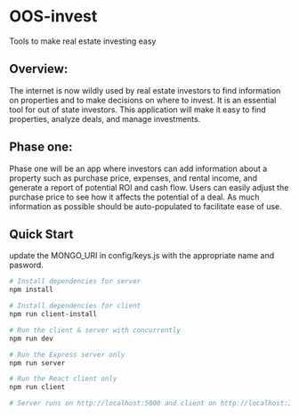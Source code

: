 # OOS-invest
Tools to make real estate investing easy

## Overview: 

The internet is now wildly used by real estate investors to find information on properties and to make decisions on where to invest. It is an essential tool for out of state investors. This application will make it easy to find properties, analyze deals, and manage investments. 

## Phase one: 

Phase one will be an app where investors can add information about a property such as purchase price, expenses, and rental income, and generate a report of potential ROI and cash flow. Users can easily adjust the purchase price to see how it affects the potential of a deal.  As much information as possible should be auto-populated to facilitate ease of use.

## Quick Start

update the MONGO_URI in config/keys.js with the appropriate name and pasword.

```bash
# Install dependencies for server
npm install

# Install dependencies for client
npm run client-install

# Run the client & server with concurrently
npm run dev

# Run the Express server only
npm run server

# Run the React client only
npm run client

# Server runs on http://localhost:5000 and client on http://localhost:3000
```
